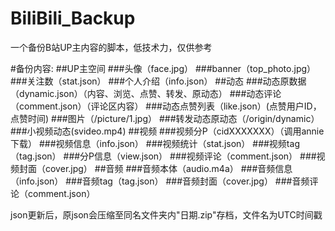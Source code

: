 # BiliBili_Backup

一个备份B站UP主内容的脚本，低技术力，仅供参考

#备份内容:
##UP主空间
###头像（face.jpg）
###banner（top_photo.jpg）
###关注数（stat.json）
###个人介绍（info.json）
##动态
###动态原数据（dynamic.json）（内容、浏览、点赞、转发、原动态）
###动态评论（comment.json）（评论区内容）
###动态点赞列表（like.json）(点赞用户ID，点赞时间)
###图片（/picture/1.jpg）
###转发动态原动态（/origin/dynamic）
###小视频动态(svideo.mp4)
##视频
###视频分P（cidXXXXXXX）（调用annie下载）
###视频信息（info.json）
###视频统计（stat.json）
###视频tag（tag.json）
###分P信息（view.json）
###视频评论（comment.json）
###视频封面（cover.jpg）
##音频
###音频本体（audio.m4a）
###音频信息（info.json）
###音频tag（tag.json）
###音频封面（cover.jpg）
###音频评论（comment.json）

json更新后，原json会压缩至同名文件夹内"日期.zip"存档，文件名为UTC时间戳
